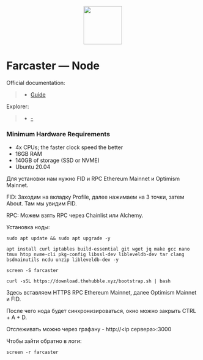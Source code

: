 <p align="center">
  <img height="100" height="auto" src="https://github.com/freshe4qa/farcaster/assets/85982863/1204cf4a-5320-4364-b954-9b8a78762ff9">
</p>

# Farcaster — Node

Official documentation:
>- [Guide](-)

Explorer:
>- [-](-)

### Minimum Hardware Requirements
 - 4x CPUs; the faster clock speed the better
 - 16GB RAM
 - 140GB of storage (SSD or NVME)
 - Ubuntu 20.04

Для установки нам нужно FID и RPC Ethereum Mainnet и Optimism Mainnet.

FID: Заходим на вкладку Profile, далее нажимаем на 3 точки, затем About. Там мы увидим FID.

RPC: Можем взять RPC через Chainlist или Alchemy.

Установка ноды:

```
sudo apt update && sudo apt upgrade -y
```

```
apt install curl iptables build-essential git wget jq make gcc nano tmux htop nvme-cli pkg-config libssl-dev libleveldb-dev tar clang bsdmainutils ncdu unzip libleveldb-dev -y
```
```
screen -S farcaster
```
```
curl -sSL https://download.thehubble.xyz/bootstrap.sh | bash
```
Здесь вставляем HTTPS RPC Ethereum Mainnet, далее Optimism Mainnet и FID.

После чего нода будет синхронизироваться, окно можно закрыть CTRL + A + D.

Отслеживать можно через графану - http://<ip сервера>:3000

Чтобы зайти обратно в логи: 
```
screen -r farcaster
```
